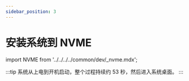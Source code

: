 ```yaml
---
sidebar_position: 3
---
```


# 安装系统到 NVME

import NVME from '../../../../common/dev/\_nvme.mdx';

<NVME model="rock-5t" release_num="b2" desktop="kde" rsetup_path="../../radxa-os/rsetup" etcher_path="./boot_from_sd_card" download_path="../../download" pwr="DC 12V" />

:::tip
系统从上电到开机启动，整个过程持续约 53 秒，然后进入系统桌面。
:::
